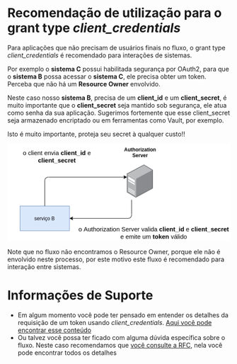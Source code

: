 # Recomendação de utilização para o grant type _client_credentials_


Para aplicações que não precisam de usuários finais no fluxo, o grant type _client_credentials_ é recomendado para interações
de sistemas. 

Por exemplo o **sistema C** possui habilitada segurança por OAuth2, para que o **sistema B** possa acessar o **sistema
C**, ele precisa obter um token. Perceba que não há um **Resource Owner** envolvido.  

Neste caso nosso **sistema B**, precisa de um **client_id** e um **client_secret**, é muito importante que
o **client_secret** seja mantido sob segurança, ele atua como senha da sua aplicação. Sugerimos fortemente
que esse client_secret seja armazenado encriptado ou em ferramentas como Vault, por exemplo.

Isto é muito importante, proteja seu secret à qualquer custo!!

![oauth 2 basics](../images/oauth2-flows-client.png "fluxo básico oauth2")

Note que no fluxo não encontramos o Resource Owner, porque ele não é envolvido neste processo,
por este motivo este fluxo é recomendado para interação entre sistemas.

# Informações de Suporte  
* Em algum momento você pode ter pensado em entender os detalhes da requisição de um token
 usando _client_credentials_. [Aqui você pode encontrar esse conteúdo](https://www.oauth.com/oauth2-servers/access-tokens/client-credentials/)
* Ou talvez você possa ter ficado com alguma dúvida específica sobre o fluxo. Neste caso recomendamos que [você consulte a RFC](https://tools.ietf.org/html/rfc6749#section-1.3.4), nela você pode 
encontrar todos os detalhes  
 